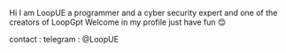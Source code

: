 Hi I am LoopUE a programmer and a cyber security expert and one of the creators of LoopGpt
Welcome in my profile
just have fun 😊

contact :
telegram : @LoopUE
